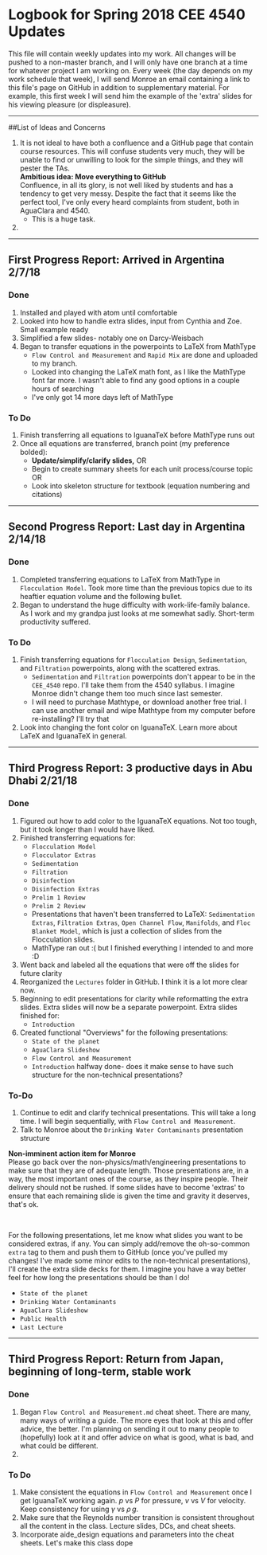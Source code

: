 # Logbook for Spring 2018 CEE 4540 Updates

This file will contain weekly updates into my work. All changes will be pushed to a non-master branch, and I will only have one branch at a time for whatever project I am working on. Every week (the day depends on my work schedule that week), I will send Monroe an email containing a link to this file's page on GitHub in addition to supplementary material. For example, this first week I will send him the example of the 'extra' slides for his viewing pleasure (or displeasure).

***
##List of Ideas and Concerns
1. It is not ideal to have both a confluence and a GitHub page that contain course resources. This will confuse students very much, they will be unable to find or unwilling to look for the simple things, and they will pester the TAs.  
**Ambitious idea: Move everything to GitHub**  
Confluence, in all its glory, is not well liked by students and has a tendency to get very messy. Despite the fact that it seems like the perfect tool, I've only every heard complaints from student, both in AguaClara and 4540.
    - This is a huge task.
2.

***

## First Progress Report: Arrived in Argentina 2/7/18

### Done
1. Installed and played with atom until comfortable
1. Looked into how to handle extra slides, input from Cynthia and Zoe. Small example ready
1. Simplified a few slides- notably one on Darcy-Weisbach
1. Began to transfer equations in the powerpoints to LaTeX from MathType
    - `Flow Control and Measurement` and  `Rapid Mix` are done and uploaded to my branch.
    - Looked into changing the LaTeX math font, as I like the MathType font far more. I wasn't able to find any good options in a couple hours of searching
    - I've only got 14 more days left of MathType

### To Do
1. Finish transferring all equations to IguanaTeX before MathType runs out
1. Once all equations are transferred, branch point (my preference bolded):
    - **Update/simplify/clarify slides,** OR
    - Begin to create summary sheets for each unit process/course topic OR
    - Look into skeleton structure for textbook (equation numbering and citations)

***

## Second Progress Report: Last day in Argentina 2/14/18

### Done
1. Completed transferring equations to LaTeX from MathType in `Flocculation Model`. Took more time than the previous topics due to its heaftier equation volume and the following bullet.
1. Began to understand the huge difficulty with work-life-family balance. As I work and my grandpa just looks at me somewhat sadly. Short-term productivity suffered.

### To Do
1. Finish transferring equations for `Flocculation Design`, `Sedimentation`, and `Filtration` powerpoints, along with the scattered extras.
    - `Sedimentation` and `Filtration` powerpoints don't appear to be in the `CEE_4540` repo. I'll take them from the 4540 syllabus. I imagine Monroe didn't change them too much since last semester.
    - I will need to purchase Mathtype, or download another free trial. I can use another email and wipe Mathtype from my computer before re-installing? I'll try that
1. Look into changing the font color on IguanaTeX. Learn more about LaTeX and IguanaTeX in general.

***

## Third Progress Report: 3 productive days in Abu Dhabi 2/21/18

### Done
1. Figured out how to add color to the IguanaTeX equations. Not too tough, but it took longer than I would have liked.
1. Finished transferring equations for:
    - `Flocculation Model`
    - `Flocculator Extras`
    - `Sedimentation`
    - `Filtration`
    - `Disinfection`
    - `Disinfection Extras`
    - `Prelim 1 Review`
    - `Prelim 2 Review`
    - Presentations that haven't been transferred to LaTeX: `Sedimentation Extras`, `Filtration Extras`, `Open Channel Flow`, `Manifolds`, and `Floc Blanket Model`, which is just a collection of slides from the Flocculation slides.
    - MathType ran out :( but I finished everything I intended to and more :D
1. Went back and labeled all the equations that were off the slides for future clarity
1. Reorganized the `Lectures` folder in GitHub. I think it is a lot more clear now.
1. Beginning to edit presentations for clarity while reformatting the extra slides. Extra slides will now be a separate powerpoint.
Extra slides finished for:
    - `Introduction`
1. Created functional "Overviews" for the following presentations:
    - `State of the planet`
    - `AguaClara Slideshow`
    - `Flow Control and Measurement`
    - `Introduction` halfway done- does it make sense to have such structure for the non-technical presentations?




### To-Do
1. Continue to edit and clarify technical presentations. This will take a long time. I will begin sequentially, with `Flow Control and Measurement`.
1. Talk to Monroe about the `Drinking Water Contaminants` presentation structure

<div class="alert alert-block alert-info">

**Non-imminent action item for Monroe**
<br>
Please go back over the non-physics/math/engineering presentations to make sure that they are of adequate length. Those presentations are, in a way, the most important ones of the course, as they inspire people. Their delivery should not be rushed. If some slides have to become 'extras' to ensure that each remaining slide is given the time and gravity it deserves, that's ok.

<br>

For the following presentations, let me know what slides you want to be considered extras, if any. You can simply add/remove the oh-so-common `extra` tag to them and push them to GitHub (once you've pulled my changes! I've made some minor edits to the non-technical presentations), I'll create the extra slide decks for them. I imagine you have a way better feel for how long the presentations should be than I do!
- `State of the planet`
- `Drinking Water Contaminants`
- `AguaClara Slideshow`
- `Public Health`
- `Last Lecture`
</div>

***
## Third Progress Report: Return from Japan, beginning of long-term, stable work

### Done
1. Began `Flow Control and Measurement.md` cheat sheet. There are many, many ways of writing a guide. The more eyes that look at this and offer advice, the better. I'm planning on sending it out to many people to (hopefully) look at it and offer advice on what is good, what is bad, and what could be different.
2.

### To Do
1. Make consistent the equations in `Flow Control and Measurement` once I get IguanaTeX working again. $p$ vs $P$ for pressure, $v$ vs $V$ for velocity. Keep consistency for using $\gamma$ vs $\rho \, g$.
2. Make sure that the Reynolds number transition is consistent throughout all the content in the class. Lecture slides, DCs, and cheat sheets.
3. Incorporate aide_design equations and parameters into the cheat sheets. Let's make this class dope
